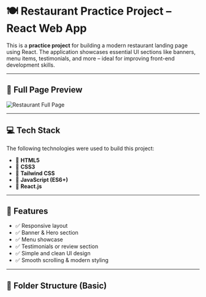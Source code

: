 # 🍽️ Restaurant Practice Project – React Web App

This is a **practice project** for building a modern restaurant landing page using React. The application showcases essential UI sections like banners, menu items, testimonials, and more – ideal for improving front-end development skills.

---

## 📸 Full Page Preview

![Restaurant Full Page](https://github.com/user-attachments/assets/6746b6f2-5b88-44e9-958b-caa434919881)

---

## 💻 Tech Stack

The following technologies were used to build this project:

- 🔹 **HTML5**
- 🔹 **CSS3**  
- 🔹 **Tailwind CSS**  
- 🔹 **JavaScript (ES6+)**
- 🔹 **React.js**

---

## 🧩 Features

- ✅ Responsive layout
- ✅ Banner & Hero section
- ✅ Menu showcase
- ✅ Testimonials or review section
- ✅ Simple and clean UI design
- ✅ Smooth scrolling & modern styling

---

## 📂 Folder Structure (Basic)

